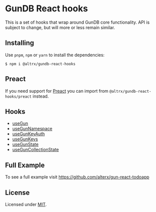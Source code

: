 # GunDB React hooks

This is a set of hooks that wrap around GunDB core functionality.
API is subject to change, but will more or less remain similar.

## Installing

Use `pnpm`, `npm` or `yarn` to install the dependencies:

```
$ npm i @altrx/gundb-react-hooks
```

## Preact

If you need support for [Preact](https://preactjs.com/) you can import from `@altrx/gundb-react-hooks/preact` instead.

## Hooks

- [useGun](https://github.com/alterx/gundb-react-hooks/blob/master/docs/useGun.md)
- [useGunNamespace](https://github.com/alterx/gundb-react-hooks/blob/master/docs/useGunNamespace.md)
- [useGunKeyAuth](https://github.com/alterx/gundb-react-hooks/blob/master/docs/useGunKeyAuth.md)
- [useGunKeys](https://github.com/alterx/gundb-react-hooks/blob/master/docs/useGunKeys.md)
- [useGunState](https://github.com/alterx/gundb-react-hooks/blob/master/docs/useGunState.md)
- [useGunCollectionState](https://github.com/alterx/gundb-react-hooks/blob/master/docs/useGunCollectionState.md)

## Full Example

To see a full example visit https://github.com/alterx/gun-react-todoapp

## License

Licensed under [MIT](https://github.com/alterx/gundb-react-hooks/blob/master/LICENSE.md).
